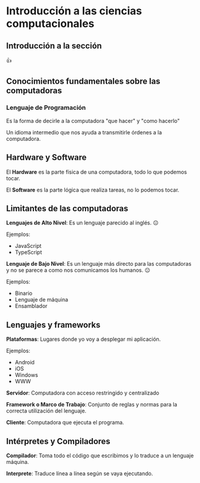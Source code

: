 # Introducción a las ciencias computacionales

## Introducción a la sección

:+1:

## Conocimientos fundamentales sobre las computadoras

### Lenguaje de Programación

Es la forma de decirle a la computadora "que hacer" y "como hacerlo"

Un idioma intermedio que nos ayuda a transmitirle órdenes a la computadora.

## Hardware y Software

El **Hardware** es la parte física de una computadora, todo lo que podemos tocar.

El **Software** es la parte lógica que realiza tareas, no lo podemos tocar.

## Limitantes de las computadoras

**Lenguajes de Alto Nivel**: Es un lenguaje parecido al inglés.
:neutral_face:

Ejemplos:

* JavaScript
* TypeScript

**Lenguaje de Bajo Nivel**: Es un lenguaje más directo para las computadoras y no se parece a como nos comunicamos los humanos.
:neutral_face:

Ejemplos: 

* Binario
* Lenguaje de máquina
* Ensamblador

## Lenguajes y frameworks

**Plataformas**: Lugares donde yo voy a desplegar mi aplicación.

Ejemplos:

* Android
* iOS
* Windows
* WWW

**Servidor**: Computadora con acceso restringido y centralizado

**Framework o Marco de Trabajo**: Conjunto de reglas y normas para la correcta utilización del lenguaje.

**Cliente**: Computadora que ejecuta el programa.

## Intérpretes y Compiladores

**Compilador**: Toma todo el código que escribimos y lo traduce a un lenguaje máquina.

**Interprete**: Traduce línea a línea según se vaya ejecutando.
